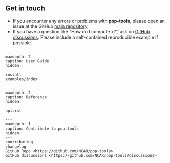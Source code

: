 ```{include} ../../README.md

```

## Get in touch

- If you encounter any errors or problems with **pop-tools**, please open an issue at the GitHub [main repository](http://github.com/NCAR/pop-tools/issues).
- If you have a question like “How do I compute x?”, ask on [GitHub discussions](https://github.com/NCAR/pop-tools/discussions). Please include a self-contained reproducible example if possible.

```{toctree}
---
maxdepth: 2
caption: User Guide
hidden:
---
install
examples/index
```

```{toctree}
---
maxdepth: 2
caption: Reference
hidden:
---
api.rst
```

```{toctree}
---
maxdepth: 1
caption: Contribute to pop-tools
hidden:
---
contributing
changelog
GitHub Repo <https://github.com/NCAR/pop-tools>
GitHub discussions <https://github.com/NCAR/pop-tools/discussions>
```
